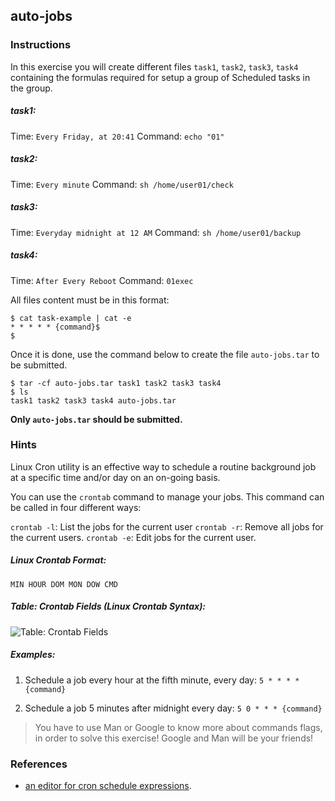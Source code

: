 ## auto-jobs

### Instructions

In this exercise you will create different files `task1`, `task2`, `task3`, `task4` containing the formulas required for setup a group of  Scheduled tasks in the group.

##### task1:
Time: `Every Friday, at 20:41`
Command: `echo "01"`

##### task2:
Time: `Every minute`
Command: `sh /home/user01/check`

##### task3:
Time: `Everyday midnight at 12 AM`
Command: `sh /home/user01/backup`

##### task4:
Time: `After Every Reboot`
Command: `01exec`

All files content must be in this format:

```console
$ cat task-example | cat -e
* * * * * {command}$
$
```

Once it is done, use the command below to create the file `auto-jobs.tar` to be submitted.

```console
$ tar -cf auto-jobs.tar task1 task2 task3 task4
$ ls
task1 task2 task3 task4 auto-jobs.tar
```

**Only `auto-jobs.tar` should be submitted.**
### Hints

Linux Cron utility is an effective way to schedule a routine background job at a specific time and/or day on an on-going basis.

You can use the `crontab` command to manage your jobs. This command can be called in four different ways:

`crontab -l`: List the jobs for the current user
`crontab -r`: Remove all jobs for the current users.
`crontab -e`: Edit jobs for the current user.
##### Linux Crontab Format:

`MIN HOUR DOM MON DOW CMD`
##### Table: Crontab Fields (Linux Crontab Syntax):

![Table: Crontab Fields](https://assets.01-edu.org/devops-branch/cronTasks-Table.png)

##### Examples:

1. Schedule a job every hour at the fifth minute, every day: `5 * * * * {command}`


2. Schedule a job 5 minutes after midnight every day: `5 0 * * * {command}`

> You have to use Man or Google to know more about commands flags, in order to solve this exercise!
> Google and Man will be your friends!

### References

- [an editor for cron schedule expressions](https://crontab.guru/).
